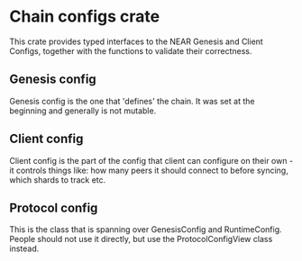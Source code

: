 # Chain configs crate

This crate provides typed interfaces to the NEAR Genesis and Client Configs, together with the functions to validate their correctness.

## Genesis config
Genesis config is the one that 'defines' the chain. It was set at the beginning and generally is not mutable. 

## Client config

Client config is the part of the config that client can configure on their own - it controls things like: how many peers it should connect to before syncing, which shards to track etc.

## Protocol config
This is the class that is spanning over GenesisConfig and RuntimeConfig. People should not use it directly, but use the ProtocolConfigView class instead.